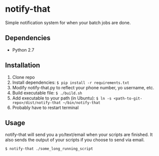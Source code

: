 notify-that
===========

Simple notification system for when your batch jobs are done.

## Dependencies
* Python 2.7

## Installation
1. Clone repo
2. Install dependencies: `$ pip install -r requirements.txt`
2. Modify notify-that.py to reflect your phone number, yo username, etc.
3. Build executable file: `$ ./build.sh`
4. Add executable to your path (in Ubuntu): `$ ln -s <path-to-git-repo>/dist/notify-that ~/bin/notify-that`
5. Probably have to restart terminal

## Usage
notify-that will send you a yo/text/email when your scripts are finished. It also sends the output of your scripts if you choose to send via email.

	$ notify-that ./some_long_running_script
